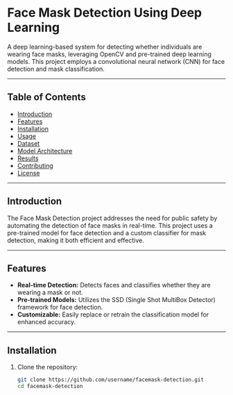 
# Face Mask Detection Using Deep Learning

A deep learning-based system for detecting whether individuals are wearing face masks, leveraging OpenCV and pre-trained deep learning models. This project employs a convolutional neural network (CNN) for face detection and mask classification.

---

## Table of Contents

- [Introduction](#introduction)
- [Features](#features)
- [Installation](#installation)
- [Usage](#usage)
- [Dataset](#dataset)
- [Model Architecture](#model-architecture)
- [Results](#results)
- [Contributing](#contributing)
- [License](#license)

---

## Introduction

The Face Mask Detection project addresses the need for public safety by automating the detection of face masks in real-time. This project uses a pre-trained model for face detection and a custom classifier for mask detection, making it both efficient and effective.

---

## Features

- **Real-time Detection:** Detects faces and classifies whether they are wearing a mask or not.
- **Pre-trained Models:** Utilizes the SSD (Single Shot MultiBox Detector) framework for face detection.
- **Customizable:** Easily replace or retrain the classification model for enhanced accuracy.

---

## Installation

1. Clone the repository:
   ```bash
   git clone https://github.com/username/facemask-detection.git
   cd facemask-detection
